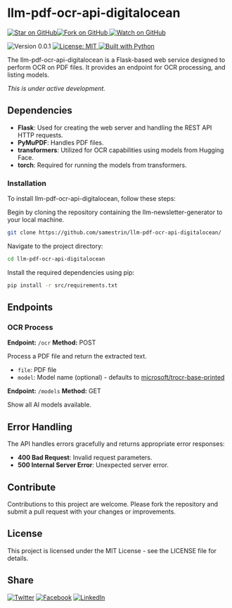 # llm-pdf-ocr-api-digitalocean

[![Star on GitHub](https://img.shields.io/github/stars/samestrin/llm-pdf-ocr-api-digitalocean?style=social)](https://github.com/samestrin/llm-pdf-ocr-api-digitalocean/stargazers)[![Fork on GitHub](https://img.shields.io/github/forks/samestrin/llm-pdf-ocr-api-digitalocean?style=social) ](https://github.com/samestrin/llm-pdf-ocr-api-digitalocean/network/members)[![Watch on GitHub](https://img.shields.io/github/watchers/samestrin/llm-pdf-ocr-api-digitalocean?style=social)](https://github.com/samestrin/llm-pdf-ocr-api-digitalocean/watchers)

![Version 0.0.1](https://img.shields.io/badge/Version-0.0.1-blue) [![License: MIT](https://img.shields.io/badge/License-MIT-yellow.svg) ](https://opensource.org/licenses/MIT)[![Built with Python](https://img.shields.io/badge/Built%20with-Python-green)](https://www.python.org/)

The llm-pdf-ocr-api-digitalocean is a Flask-based web service designed to perform OCR on PDF files. It provides an endpoint for OCR processing, and listing models.

_This is under active development._

## Dependencies

- **Flask**: Used for creating the web server and handling the REST API HTTP requests.
- **PyMuPDF**: Handles PDF files.
- **transformers**: Utilized for OCR capabilities using models from Hugging Face.
- **torch**: Required for running the models from transformers.

### Installation

To install llm-pdf-ocr-api-digitalocean, follow these steps:

Begin by cloning the repository containing the llm-newsletter-generator to your local machine.

```bash
git clone https://github.com/samestrin/llm-pdf-ocr-api-digitalocean/
```

Navigate to the project directory:

```bash
cd llm-pdf-ocr-api-digitalocean
```

Install the required dependencies using pip:

```bash
pip install -r src/requirements.txt
```

## Endpoints

### OCR Process

**Endpoint:** `/ocr` **Method:** POST

Process a PDF file and return the extracted text.

- `file`: PDF file
- `model`: Model name (optional) - defaults to [microsoft/trocr-base-printed](https://huggingface.co/microsoft/trocr-base-printed)

**Endpoint:** `/models` **Method:** GET

Show all AI models available.

## Error Handling

The API handles errors gracefully and returns appropriate error responses:

- **400 Bad Request**: Invalid request parameters.
- **500 Internal Server Error**: Unexpected server error.

## Contribute

Contributions to this project are welcome. Please fork the repository and submit a pull request with your changes or improvements.

## License

This project is licensed under the MIT License - see the LICENSE file for details.

## Share

[![Twitter](https://img.shields.io/badge/X-Tweet-blue)](https://twitter.com/intent/tweet?text=Check%20out%20this%20awesome%20project!&url=https://github.com/samestrin/llm-pdf-ocr-api-digitalocean) [![Facebook](https://img.shields.io/badge/Facebook-Share-blue)](https://www.facebook.com/sharer/sharer.php?u=https://github.com/samestrin/llm-pdf-ocr-api-digitalocean) [![LinkedIn](https://img.shields.io/badge/LinkedIn-Share-blue)](https://www.linkedin.com/sharing/share-offsite/?url=https://github.com/samestrin/llm-pdf-ocr-api-digitalocean)
